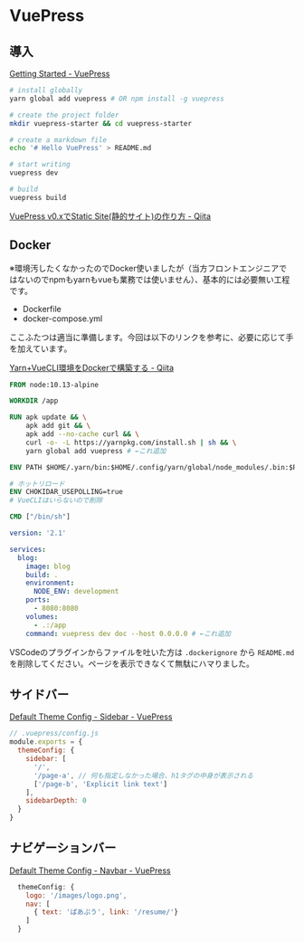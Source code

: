 # VuePress

## 導入

[Getting Started - VuePress](https://vuepress.vuejs.org/guide/getting-started.html)

```bash
# install globally
yarn global add vuepress # OR npm install -g vuepress

# create the project folder
mkdir vuepress-starter && cd vuepress-starter

# create a markdown file
echo '# Hello VuePress' > README.md

# start writing
vuepress dev

# build
vuepress build
```
[VuePress v0.xでStatic Site(静的サイト)の作り方 - Qiita](https://qiita.com/Koki07/items/319bcfda431e6d593358)

## Docker

※環境汚したくなかったのでDocker使いましたが（当方フロントエンジニアではないのでnpmもyarnもvueも業務では使いません）、基本的には必要無い工程です。

 - Dockerfile
 - docker-compose.yml

ここふたつは適当に準備します。今回は以下のリンクを参考に、必要に応じて手を加えています。

[Yarn+VueCLI環境をDockerで構築する - Qiita](https://qiita.com/kawadumax/items/ee73304579254f4398ad)  

```Dockerfile
FROM node:10.13-alpine

WORKDIR /app

RUN apk update && \
    apk add git && \
    apk add --no-cache curl && \
    curl -o- -L https://yarnpkg.com/install.sh | sh && \
    yarn global add vuepress # ←これ追加

ENV PATH $HOME/.yarn/bin:$HOME/.config/yarn/global/node_modules/.bin:$PATH

# ホットリロード
ENV CHOKIDAR_USEPOLLING=true
# VueCLIはいらないので削除

CMD ["/bin/sh"]
```

```yaml
version: '2.1'

services:
  blog:
    image: blog
    build: .
    environment:
      NODE_ENV: development
    ports:
      - 8080:8080
    volumes:
      - .:/app
    command: vuepress dev doc --host 0.0.0.0 # ←これ追加
```

VSCodeのプラグインからファイルを吐いた方は `.dockerignore` から `README.md` を削除してください。ページを表示できなくて無駄にハマりました。

## サイドバー

[Default Theme Config - Sidebar - VuePress](https://vuepress.vuejs.org/theme/default-theme-config.html#sidebar)

```JavaScript
// .vuepress/config.js
module.exports = {
  themeConfig: {
    sidebar: [
      '/',
      '/page-a', // 何も指定しなかった場合、h1タグの中身が表示される
      ['/page-b', 'Explicit link text']
    ],
    sidebarDepth: 0
  }
}
```

## ナビゲーションバー

[Default Theme Config - Navbar - VuePress](https://vuepress.vuejs.org/theme/default-theme-config.html#navbar)

```JavaScript
  themeConfig: {
    logo: '/images/logo.png',
    nav: [
      { text: 'ぱあぷう', link: '/resume/'}
    ]
  }
```